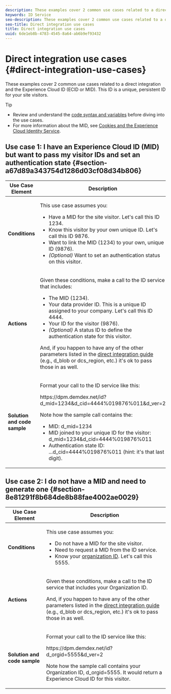 ```yaml
---
description: These examples cover 2 common use cases related to a direct integration and the Experience Cloud ID (MID). The MID is a unique, persistent ID for your site visitors.
keywords: ID Service
seo-description: These examples cover 2 common use cases related to a direct integration and the Experience Cloud ID (MID). The MID is a unique, persistent ID for your site visitors.
seo-title: Direct integration use cases
title: Direct integration use cases
uuid: 6de1eb8b-4783-4545-8a64-ab6b9ef93432
---
```


# Direct integration use cases {#direct-integration-use-cases}

These examples cover 2 common use cases related to a direct integration and the Experience Cloud ID (ECID or MID). This ID is a unique, persistent ID for your site visitors.

>[!TIP]
>
>* Review and understand the [code syntax and variables](../implementation-guides/direct-integration.md#concept-4cd3206a84bb4687af0b312ae09648b9) before diving into the use cases. 
>* For more information about the MID, see [Cookies and the Experience Cloud Identity Service](../introduction/cookies.md). 
>

## Use case 1: I have an Experience Cloud ID (MID) but want to pass my visitor IDs and set an authentication state {#section-a67d89a343754d1286d03cf08d34b806}

<table id="table_DA8840FCB51541109FE6DF20430E8924"> 
 <thead> 
  <tr> 
   <th colname="col1" class="entry"> Use Case Element </th> 
   <th colname="col2" class="entry"> Description </th> 
  </tr> 
 </thead>
 <tbody> 
  <tr> 
   <td colname="col1"> <p> <b>Conditions</b> </p> </td> 
   <td colname="col2"> <p>This use case assumes you: </p> 
    <ul id="ul_F20231F83EE84889B78971A64E758757"> 
     <li id="li_20F3E96493724CD2BAF4B20AEE5CBF23">Have a MID for the site visitor. Let's call this ID 1234. </li> 
     <li id="li_A358C58CC58C4FCBB7250F5ED108AA71">Know this visitor by your own unique ID. Let's call this ID 9876. </li> 
     <li id="li_D93CE7182EBE4927A5C7A0BF414C03BC">Want to link the MID (1234) to your own, unique ID (9876). </li> 
     <li id="li_4611146E56624C2AB647733487A3F046"> <i>(Optional)</i> Want to set an authentication status on this visitor. </li> 
    </ul> </td> 
  </tr> 
  <tr> 
   <td colname="col1"> <p> <b>Actions</b> </p> </td> 
   <td colname="col2"> <p>Given these conditions, make a call to the ID service that includes: </p> 
    <ul id="ul_9ECB1A65266644E89E949C57D202D5A4"> 
     <li id="li_10A6F5A9C54D44A08F4F2E405E6019E2">The MID (1234). </li> 
     <li id="li_4869572B40E54C54B88A2474DAC475A8">Your data provider ID. This is a unique ID assigned to your company. Let's call this ID 4444. </li> 
     <li id="li_05C8ED47488C4E289D84093127EC7B19">Your ID for the visitor (9876). </li> 
     <li id="li_3D1556AD18C843828A362CC604A9F76B"> <i>(Optional)</i> A status ID to define the authentication state for this visitor. </li> 
    </ul> <p>And, if you happen to have any of the other parameters listed in the <a href="../implementation-guides/direct-integration.md#concept-4cd3206a84bb4687af0b312ae09648b9" format="dita" scope="local"> direct integration guide</a> (e.g.,<span class="codeph"> d_blob</span> or <span class="codeph"> dcs_region</span>, etc.) it's ok to pass those in as well. </p> </td> 
  </tr> 
  <tr> 
   <td colname="col1"> <p> <b>Solution and code sample</b> </p> </td> 
   <td colname="col2"> <p>Format your call to the ID service like this: </p> <p> <span class="codeph">https://dpm.demdex.net/id?d_mid=1234&amp;d_cid=4444%019876%011&amp;d_ver=2</span> </p> <p>Note how the sample call contains the: </p> 
    <ul id="ul_0667FBFD8D3C46BDBD027F484691EC97"> 
     <li id="li_FAB1FAE703DB48D1A32EE72684028964">MID: <span class="codeph">d_mid=1234</span> </li> 
     <li id="li_C97B74FF444F4BB4B4A5CB1CBBE52249">MID joined to your unique ID for the visitor: <span class="codeph">d_mid=1234&amp;d_cid=4444%019876%011</span> </li> 
     <li id="li_D428DBF765234DD78DDF152C5EE8AB69">Authentication state ID: <span class="codeph">...d_cid=4444%019876%011</span> (hint: it's that last digit). </li> 
    </ul> </td> 
  </tr> 
 </tbody> 
</table>

## Use case 2: I do not have a MID and need to generate one {#section-8e81291f8b684de8b88fae4002ae0029}

<table id="table_666A92693F8A413096DF6A64770C1141"> 
 <thead> 
  <tr> 
   <th colname="col1" class="entry"> Use Case Element </th> 
   <th colname="col2" class="entry"> Description </th> 
  </tr> 
 </thead>
 <tbody> 
  <tr> 
   <td colname="col1"> <p> <b>Conditions</b> </p> </td> 
   <td colname="col2"> <p>This use case assumes you: </p> 
    <ul id="ul_BF3BD821907B46A4B2EFA63146D35722"> 
     <li id="li_E658AE0671D14558B65FDD8992F25996">Do not have a MID for the site visitor. </li> 
     <li id="li_28A48BB3F71C4E4297F95A2D3E10AD7B">Need to request a MID from the ID service. </li> 
     <li id="li_E2C306B9308D41E5BFE2F23EF48F5A41">Know your <a href="../reference/requirements.md#section-a02f537129a64ffbb690d5738d360c26" format="dita" scope="local"> organization ID</a>. Let's call this 5555. </li> 
    </ul> </td> 
  </tr> 
  <tr> 
   <td colname="col1"> <p> <b>Actions</b> </p> </td> 
   <td colname="col2"> <p>Given these conditions, make a call to the ID service that includes your Organization ID. </p> <p>And, if you happen to have any of the other parameters listed in the <a href="../implementation-guides/direct-integration.md#concept-4cd3206a84bb4687af0b312ae09648b9" format="dita" scope="local"> direct integration guide</a> (e.g.,<span class="codeph"> d_blob</span> or <span class="codeph"> dcs_region</span>, etc.) it's ok to pass those in as well. </p> </td> 
  </tr> 
  <tr> 
   <td colname="col1"> <p> <b>Solution and code sample</b> </p> </td> 
   <td colname="col2"> <p>Format your call to the ID service like this: </p> <p> <span class="codeph">https://dpm.demdex.net/id?d_orgid=5555&amp;d_ver=2</span> </p> <p>Note how the sample call contains your Organization ID, <span class="codeph">d_orgid=5555</span>. It would return a <span class="keyword"> Experience Cloud</span> ID for this visitor. </p> </td> 
  </tr> 
 </tbody> 
</table>

